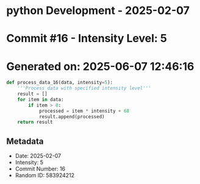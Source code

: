 ﻿# python Development - 2025-02-07
# Commit #16 - Intensity Level: 5
# Generated on: 2025-06-07 12:46:16
```python
def process_data_16(data, intensity=5):
    '''Process data with specified intensity level'''
    result = []
    for item in data:
        if item > 0:
            processed = item * intensity + 68
            result.append(processed)
    return result
```
## Metadata
- Date: 2025-02-07
- Intensity: 5
- Commit Number: 16
- Random ID: 583924212
